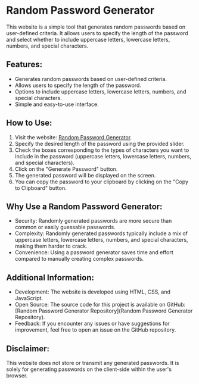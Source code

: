 # Random Password Generator

This website is a simple tool that generates random passwords based on user-defined criteria. It allows users to specify the length of the password and select whether to include uppercase letters, lowercase letters, numbers, and special characters.

## Features:
- Generates random passwords based on user-defined criteria.
- Allows users to specify the length of the password.
- Options to include uppercase letters, lowercase letters, numbers, and special characters.
- Simple and easy-to-use interface.

## How to Use:
1. Visit the website: [Random Password Generator](https://gen-pass11.netlify.app).
2. Specify the desired length of the password using the provided slider.
3. Check the boxes corresponding to the types of characters you want to include in the password (uppercase letters, lowercase letters, numbers, and special characters).
4. Click on the "Generate Password" button.
5. The generated password will be displayed on the screen.
6. You can copy the password to your clipboard by clicking on the "Copy to Clipboard" button.

## Why Use a Random Password Generator:
- Security: Randomly generated passwords are more secure than common or easily guessable passwords.
- Complexity: Randomly generated passwords typically include a mix of uppercase letters, lowercase letters, numbers, and special characters, making them harder to crack.
- Convenience: Using a password generator saves time and effort compared to manually creating complex passwords.

## Additional Information:
- Development: The website is developed using HTML, CSS, and JavaScript.
- Open Source: The source code for this project is available on GitHub: [Random Password Generator Repository](Random Password Generator Repository).
- Feedback: If you encounter any issues or have suggestions for improvement, feel free to open an issue on the GitHub repository.

## Disclaimer:
This website does not store or transmit any generated passwords. It is solely for generating passwords on the client-side within the user's browser.
